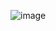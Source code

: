 ![image](https://user-images.githubusercontent.com/70844369/195988526-fd9e73a8-41bf-4d0a-b35b-c3efad2d290f.png#vitrinedev)
